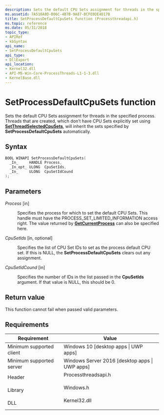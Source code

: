 ```yaml
---
description: Sets the default CPU Sets assignment for threads in the specified process. Threads that are created, which don’t have CPU Sets explicitly set using SetThreadSelectedCpuSets, will inherit the sets specified by SetProcessDefaultCpuSets automatically.
ms.assetid: 7A510A8D-B06C-4B7B-9A87-BCFE0DE4D17B
title: SetProcessDefaultCpuSets function (Processthreadapi.h)
ms.topic: reference
ms.date: 05/31/2018
topic_type:
- APIRef
- kbSyntax
api_name:
- SetProcessDefaultCpuSets
api_type:
- DllExport
api_location:
- Kernel32.dll
- API-MS-Win-Core-ProcessThreads-L1-1-3.dll
- KernelBase.dll
---
```


# SetProcessDefaultCpuSets function

Sets the default CPU Sets assignment for threads in the specified process. Threads that are created, which don’t have CPU Sets explicitly set using [**SetThreadSelectedCpuSets**](setthreadselectedcpusets.md), will inherit the sets specified by **SetProcessDefaultCpuSets** automatically.

## Syntax


```C++
BOOL WINAPI SetProcessDefaultCpuSets(
  _In_     HANDLE Process,
  _In_opt_ ULONG  CpuSetIds,
  _In_     ULONG  CpuSetIdCound
);
```



## Parameters

<dl> <dt>

*Process* \[in\]
</dt> <dd>

Specifies the process for which to set the default CPU Sets. This handle must have the PROCESS\_SET\_LIMITED\_INFORMATION access right. The value returned by [**GetCurrentProcess**](/windows/win32/api/processthreadsapi/nf-processthreadsapi-getcurrentprocess) can also be specified here.

</dd> <dt>

*CpuSetIds* \[in, optional\]
</dt> <dd>

Specifies the list of CPU Set IDs to set as the process default CPU set. If this is NULL, the **SetProcessDefaultCpuSets** clears out any assignment.

</dd> <dt>

*CpuSetIdCound* \[in\]
</dt> <dd>

Specifies the number of IDs in the list passed in the **CpuSetIds** argument. If that value is NULL, this should be 0.

</dd> </dl>

## Return value

This function cannot fail when passed valid parameters.

## Requirements



| Requirement | Value |
|-------------------------------------|-----------------------------------------------------------------------------------------------|
| Minimum supported client<br/> | Windows 10 \[desktop apps \| UWP apps\]<br/>                                            |
| Minimum supported server<br/> | Windows Server 2016 \[desktop apps \| UWP apps\]<br/>                                   |
| Header<br/>                   | <dl> <dt>Processthreadsapi.h</dt> </dl> |
| Library<br/>                  | <dl> <dt>Windows.h</dt> </dl>          |
| DLL<br/>                      | <dl> <dt>Kernel32.dll</dt> </dl>       |



 

 
